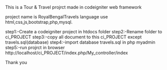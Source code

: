 This is a Tour & Travel projrct made in codeigniter web framework

project name is RoyalBengalTravels
language use html,css,js,bootstrap,php,mysql.

step1:-Create a codeigniter project in htdocs folder
step2:-Rename folder to ci_PROJECT
step3:-copy all document to this ci_PROJECT except travels.sql(database)
step4:-import database travels.sql in php myadmin
step5:-run projrct in browser http://localhost/ci_PROJECT/index.php/My_controller/index

Thank you